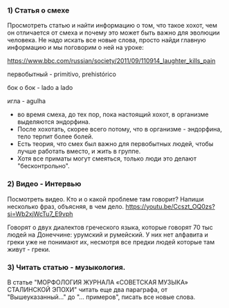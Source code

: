 ### 1) Статья о смехе

Просмотреть статью и найти информацию о том, что такое хохот, чем он отличается от смеха и почему это может быть важно для эволюции человека. Не надо искать все новые слова, просто найди главную информацию и мы поговорим о ней на уроке:

https://www.bbc.com/russian/society/2011/09/110914_laughter_kills_pain

первобытный - primitivo, prehistórico

бок о бок - lado a lado

игла - agulha

- во время смеха, до тех пор, пока настоящий хохот, в организме выделяются эндорфина.
- После хохотать, скорее всего потому, что в организме - эндорфина, тело терпит более болей.
- Есть теория, что смех был важно для первобытных людей, чтобы лучше работать вместо, и жить в группе.
- Хотя все приматы могут смеяться, только люди это делают "бесконтрольно".  

### 2) Видео - Интервью

Посмотреть видео. Кто и о какой проблеме там говорит? Напиши несколько фраз, объясняя, в чем дело. 
https://youtu.be/Ccszt_OQ0zs?si=Wb2xjWcTu7_E9vph

Говорят о двух диалектов греческого языка, которые говорят 70 тыс людей на Донеччине: урумский и румейский. У них нет алфавита и греки уже не понимают их, несмотря все предки людей которые там живут - греки. 

### 3) Читать статью - музыкология.

В статье "МОРФОЛОГИЯ ЖУРНАЛА «СОВЕТСКАЯ МУЗЫКА» СТАЛИНСКОЙ ЭПОХИ" читать еще два параграфа, от "Вышеуказанный..." до "... примеров", писать все новые слова.

